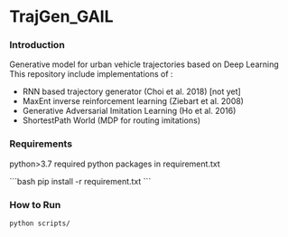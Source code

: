 # TrajGen_GAIL

### Introduction
Generative model for urban vehicle trajectories based on Deep Learning 
This repository include implementations of :
 - RNN based trajectory generator (Choi et al. 2018) [not yet]
 - MaxEnt inverse reinforcement learning (Ziebart et al. 2008)
 - Generative Adversarial Imitation Learning (Ho et al. 2016)
 - ShortestPath World (MDP for routing imitations)
 

### Requirements
python>3.7
required python packages in requirement.txt

<Bash terminal>
```bash
pip install -r requirement.txt
```


### How to Run

<Bash terminal>

```bash
python scripts/
```

